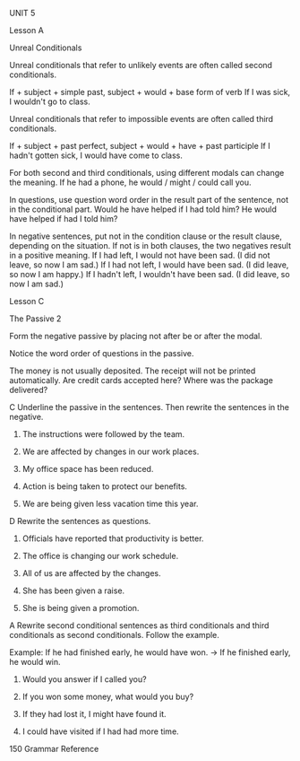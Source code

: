 UNIT 5

Lesson A

Unreal Conditionals

Unreal conditionals that refer to unlikely events are often called second conditionals.

If + subject + simple past, subject + would + base form of verb
If I was sick, I wouldn't go to class.

Unreal conditionals that refer to impossible events are often called third conditionals.

If + subject + past perfect, subject + would + have + past participle
If I hadn't gotten sick, I would have come to class.

For both second and third conditionals, using different modals can change the meaning.
If he had a phone, he would / might / could call you.

In questions, use question word order in the result part of the sentence, not in the conditional part.
Would he have helped if I had told him?
He would have helped if had I told him?

In negative sentences, put not in the condition clause or the result clause, depending on the situation. If not is in both clauses, the two negatives result in a positive meaning.
If I had left, I would not have been sad.
(I did not leave, so now I am sad.)
If I had not left, I would have been sad.
(I did leave, so now I am happy.)
If I hadn't left, I wouldn't have been sad.
(I did leave, so now I am sad.)

Lesson C

The Passive 2

Form the negative passive by placing not after be or after the modal.

Notice the word order of questions in the passive.

The money is not usually deposited.
The receipt will not be printed automatically.
Are credit cards accepted here?
Where was the package delivered?

C Underline the passive in the sentences. Then rewrite the sentences in the negative.

1. The instructions were followed by the team.

2. We are affected by changes in our work places.

3. My office space has been reduced.

4. Action is being taken to protect our benefits.

5. We are being given less vacation time this year.

D Rewrite the sentences as questions.

1. Officials have reported that productivity is better.

2. The office is changing our work schedule.

3. All of us are affected by the changes.

4. She has been given a raise.

5. She is being given a promotion.

A Rewrite second conditional sentences as third conditionals and third conditionals as second conditionals. Follow the example.

Example: If he had finished early, he would have won.
→ If he finished early, he would win.

1. Would you answer if I called you?

2. If you won some money, what would you buy?

3. If they had lost it, I might have found it.

4. I could have visited if I had had more time.

150 Grammar Reference